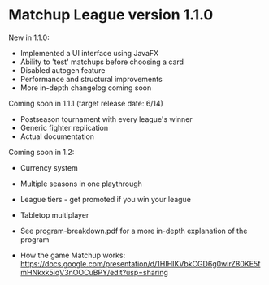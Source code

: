 # Matchup League version 1.1.0

New in 1.1.0:
- Implemented a UI interface using JavaFX
- Ability to 'test' matchups before choosing a card
- Disabled autogen feature
- Performance and structural improvements
- More in-depth changelog coming soon

Coming soon in 1.1.1 (target release date: 6/14)
- Postseason tournament with every league's winner
- Generic fighter replication
- Actual documentation

Coming soon in 1.2:
- Currency system
- Multiple seasons in one playthrough
- League tiers - get promoted if you win your league
- Tabletop multiplayer

- See program-breakdown.pdf for a more in-depth explanation of the program

- How the game Matchup works: https://docs.google.com/presentation/d/1HIHIKVbkCGD6g0wirZ80KE5fmHNkxk5iqV3nOOCuBPY/edit?usp=sharing
